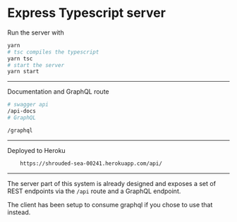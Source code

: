 # Express Typescript server

Run the server with

```bash
yarn
# tsc compiles the typescript
yarn tsc
# start the server
yarn start
```

---

Documentation and GraphQL route

```bash
# swagger api
/api-docs
# GraphQL

/graphql

```

---

Deployed to Heroku

```bash
    https://shrouded-sea-00241.herokuapp.com/api/

```

---

The server part of this system is already designed and exposes a set of REST endpoints via the `/api` route and a GraphQL endpoint.

The client has been setup to consume graphql if you chose to use that instead.
